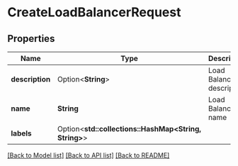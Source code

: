 # CreateLoadBalancerRequest

## Properties

Name | Type | Description | Notes
------------ | ------------- | ------------- | -------------
**description** | Option<**String**> | Load Balancer description | [optional]
**name** | **String** | Load Balancer name | 
**labels** | Option<**std::collections::HashMap<String, String>**> |  | [optional]

[[Back to Model list]](../README.md#documentation-for-models) [[Back to API list]](../README.md#documentation-for-api-endpoints) [[Back to README]](../README.md)


